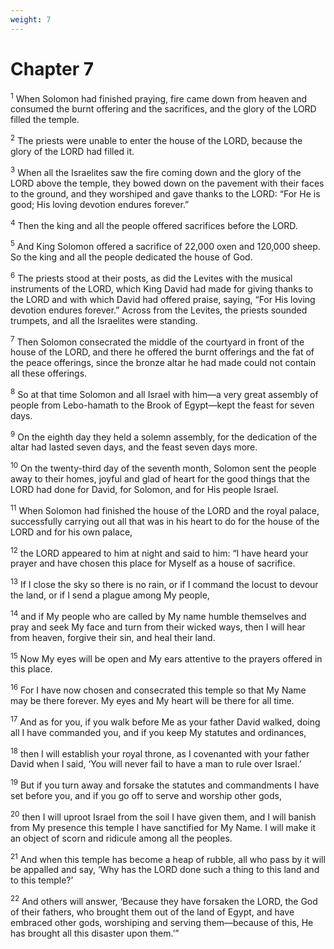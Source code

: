 ```yaml
---
weight: 7
---
```


# Chapter 7

<sup>1</sup> When Solomon had finished praying, fire came down from heaven and consumed the burnt offering and the sacrifices, and the glory of the LORD filled the temple. 

<sup>2</sup> The priests were unable to enter the house of the LORD, because the glory of the LORD had filled it. 

<sup>3</sup> When all the Israelites saw the fire coming down and the glory of the LORD above the temple, they bowed down on the pavement with their faces to the ground, and they worshiped and gave thanks to the LORD: “For He is good; His loving devotion endures forever.” 

<sup>4</sup> Then the king and all the people offered sacrifices before the LORD. 

<sup>5</sup> And King Solomon offered a sacrifice of 22,000 oxen and 120,000 sheep. So the king and all the people dedicated the house of God. 

<sup>6</sup> The priests stood at their posts, as did the Levites with the musical instruments of the LORD, which King David had made for giving thanks to the LORD and with which David had offered praise, saying, “For His loving devotion endures forever.” Across from the Levites, the priests sounded trumpets, and all the Israelites were standing. 

<sup>7</sup> Then Solomon consecrated the middle of the courtyard in front of the house of the LORD, and there he offered the burnt offerings and the fat of the peace offerings, since the bronze altar he had made could not contain all these offerings. 

<sup>8</sup> So at that time Solomon and all Israel with him—a very great assembly of people from Lebo-hamath to the Brook of Egypt—kept the feast for seven days. 

<sup>9</sup> On the eighth day they held a solemn assembly, for the dedication of the altar had lasted seven days, and the feast seven days more. 

<sup>10</sup> On the twenty-third day of the seventh month, Solomon sent the people away to their homes, joyful and glad of heart for the good things that the LORD had done for David, for Solomon, and for His people Israel. 

<sup>11</sup> When Solomon had finished the house of the LORD and the royal palace, successfully carrying out all that was in his heart to do for the house of the LORD and for his own palace, 

<sup>12</sup> the LORD appeared to him at night and said to him: “I have heard your prayer and have chosen this place for Myself as a house of sacrifice. 

<sup>13</sup> If I close the sky so there is no rain, or if I command the locust to devour the land, or if I send a plague among My people, 

<sup>14</sup> and if My people who are called by My name humble themselves and pray and seek My face and turn from their wicked ways, then I will hear from heaven, forgive their sin, and heal their land. 

<sup>15</sup> Now My eyes will be open and My ears attentive to the prayers offered in this place. 

<sup>16</sup> For I have now chosen and consecrated this temple so that My Name may be there forever. My eyes and My heart will be there for all time. 

<sup>17</sup> And as for you, if you walk before Me as your father David walked, doing all I have commanded you, and if you keep My statutes and ordinances, 

<sup>18</sup> then I will establish your royal throne, as I covenanted with your father David when I said, ‘You will never fail to have a man to rule over Israel.’ 

<sup>19</sup> But if you turn away and forsake the statutes and commandments I have set before you, and if you go off to serve and worship other gods, 

<sup>20</sup> then I will uproot Israel from the soil I have given them, and I will banish from My presence this temple I have sanctified for My Name. I will make it an object of scorn and ridicule among all the peoples. 

<sup>21</sup> And when this temple has become a heap of rubble, all who pass by it will be appalled and say, ‘Why has the LORD done such a thing to this land and to this temple?’ 

<sup>22</sup> And others will answer, ‘Because they have forsaken the LORD, the God of their fathers, who brought them out of the land of Egypt, and have embraced other gods, worshiping and serving them—because of this, He has brought all this disaster upon them.’” 


